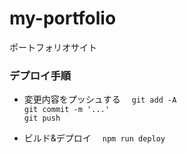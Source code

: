 # my-portfolio
ポートフォリオサイト

### デプロイ手順
- 変更内容をプッシュする　 
`git add -A`  
`git commit -m '...'`  
`git push`  

- ビルド&デプロイ　 
`npm run deploy`
